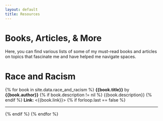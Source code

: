 ```yaml
---
layout: default
title: Resources
---
```


# Books, Articles, & More

Here, you can find various lists of some of my must-read books and articles on topics that fascinate me and have helped me navigate spaces. 

# Race and Racism 

{% for book in site.data.race_and_racism %}
**{{book.title}}** by **{{book.author}}**
{% if book.description != nil %}
{{book.description}}
{% endif %}
**Link:** <{{book.link}}>
{% if forloop.last == false %}
<hr>
{% endif %}
{% endfor %}

<!---How to Be an Antiracist by Ibram X. Kendi. Have you ever heard the phrase "I'm not racist but.."? While some people would think that the oppositive of being a racist is not to be one, Kendi here argues that anti-racism is the actual opposite, and he does this while looking into history, law, ethics and more. 

(link: <https://afroribooks.co.uk/products/how-to-be-an-antiracist-by-ibram-x-kendi?_pos=1&_sid=c53f3ebb0&_ss=r>)

-Why Are All the Black Kids Sitting Together in the Cafeteria? by Beverly Daniel Tatum. This book is excellent if you want to know more about how self-segregation can sometimes be a coping mechanism for black people.

(link: [link](https://afroribooks.co.uk/products/why-are-all-the-black-kids-sitting-together-in-the-cafeteria-by-beverly-daniel-tatum-published-6-may-2021?_pos=1&_sid=4bdb2ab7f&_ss=r))

-->